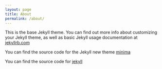 ```yaml
---
layout: page
title: About
permalink: /about/
---
```


This is the base Jekyll theme. You can find out more info about customizing your Jekyll theme, as well as basic Jekyll usage documentation at [jekyllrb.com](https://jekyllrb.com/)

You can find the source code for the Jekyll new theme [minima](https://github.com/jekyll/minima)

You can find the source code for [jekyll](https://github.com/jekyll/jekyll)
